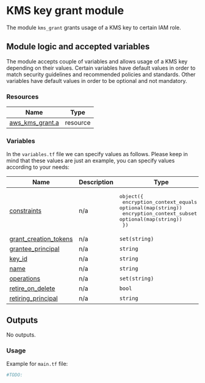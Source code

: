 # KMS key grant module

The module `kms_grant` grants usage of a KMS key to certain IAM role.

## Module logic and accepted variables

The module accepts couple of variables and allows usage of a KMS key depending on their values. Certain variables have default values in order to match security guidelines and recommended policies and standards. Other variables have default values in order to be optional and not mandatory.

### Resources

| Name | Type |
|------|------|
| [aws_kms_grant.a](https://registry.terraform.io/providers/hashicorp/aws/latest/docs/resources/kms_grant) | resource |

### Variables

In the `variables.tf` file we can specify values as follows. Please keep in mind that these values are just an example, you can specify values according to your needs:

| Name | Description | Type | Default | Required |
|------|-------------|------|---------|:--------:|
| <a name="input_constraints"></a> [constraints](#input\_constraints) | n/a | <pre>object({<br>    encryption_context_equals = optional(map(string))<br>    encryption_context_subset = optional(map(string))<br>  })</pre> | `null` | no |
| <a name="input_grant_creation_tokens"></a> [grant\_creation\_tokens](#input\_grant\_creation\_tokens) | n/a | `set(string)` | `null` | no |
| <a name="input_grantee_principal"></a> [grantee\_principal](#input\_grantee\_principal) | n/a | `string` | n/a | yes |
| <a name="input_key_id"></a> [key\_id](#input\_key\_id) | n/a | `string` | n/a | yes |
| <a name="input_name"></a> [name](#input\_name) | n/a | `string` | `null` | no |
| <a name="input_operations"></a> [operations](#input\_operations) | n/a | `set(string)` | n/a | yes |
| <a name="input_retire_on_delete"></a> [retire\_on\_delete](#input\_retire\_on\_delete) | n/a | `bool` | `null` | no |
| <a name="input_retiring_principal"></a> [retiring\_principal](#input\_retiring\_principal) | n/a | `string` | `null` | no |


## Outputs

No outputs.

### Usage

Example for `main.tf` file:

```terraform
#TODO:
```
